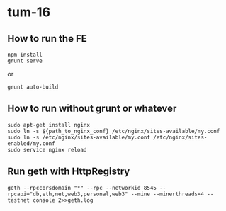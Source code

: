 # tum-16

## How to run the FE 

	npm install
	grunt serve

or
	
	grunt auto-build

## How to run without grunt or whatever

	sudo apt-get install nginx 
	sudo ln -s ${path_to_nginx_conf} /etc/nginx/sites-available/my.conf
	sudo ln -s /etc/nginx/sites-available/my.conf /etc/nginx/sites-enabled/my.conf
	sudo service nginx reload

## Run geth with HttpRegistry 

	geth --rpccorsdomain "*" --rpc --networkid 8545 --rpcapi="db,eth,net,web3,personal,web3" --mine --minerthreads=4 --testnet console 2>>geth.log
